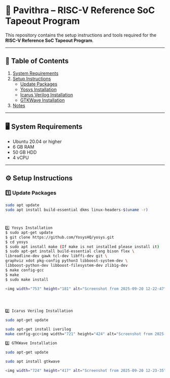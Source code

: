 # 🚀 Pavithra – RISC-V Reference SoC Tapeout Program

This repository contains the setup instructions and tools required for the **RISC-V Reference SoC Tapeout Program**.

---

## 📑 Table of Contents
1. [System Requirements](#-system-requirements)
2. [Setup Instructions](#-setup-instructions)
   - [Update Packages](#1️⃣-update-packages)
   - [Yosys Installation](#2️⃣-yosys-installation)
   - [Icarus Verilog Installation](#3️⃣-icarus-verilog-installation)
   - [GTKWave Installation](#4️⃣-gtkwave-installation)
3. [Notes](#-notes)

---

## 🖥️ System Requirements
- Ubuntu 20.04 or higher  
- 6 GB RAM  
- 50 GB HDD  
- 4 vCPU  

---

## ⚙️ Setup Instructions

### 1️⃣ Update Packages
```bash
sudo apt update
sudo apt install build-essential dkms linux-headers-$(uname -r)



1️⃣ Yosys Installation
$ sudo apt-get update
$ git clone https://github.com/YosysHQ/yosys.git
$ cd yosys
$ sudo apt install make (If make is not installed please install it)
$ sudo apt-get install build-essential clang bison flex \
libreadline-dev gawk tcl-dev libffi-dev git \
graphviz xdot pkg-config python3 libboost-system-dev \
libboost-python-dev libboost-filesystem-dev zlib1g-dev
$ make config-gcc
$ make
$ sudo make install

<img width="753" height="181" alt="Screenshot from 2025-09-20 12-22-47" src="https://github.com/user-attachments/assets/e4748942-f36f-403a-9ee1-f9a664eaa2f4" />




2️⃣ Icarus Verilog Installation

sudo apt-get update

sudo apt-get install iverilog
make config-gcc<img width="721" height="424" alt="Screenshot from 2025-09-20 12-23-10" src="https://github.com/user-attachments/assets/bfd04d3a-c5be-4d2f-8f2b-e324b67d0eeb" />

3️⃣ GTKWave Installation

sudo apt-get update

sudo apt install gtkwave

<img width="724" height="417" alt="Screenshot from 2025-09-20 12-23-35" src="https://github.com/user-attachments/assets/5c0d7ee3-cb7a-460d-a51f-254c37c40db2" />

